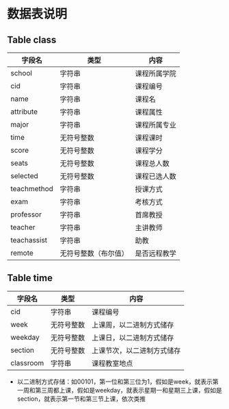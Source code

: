 # 数据表说明

## Table class

| 字段名      | 类型                 | 内容         |
| ----------- | -------------------- | ------------ |
| school      | 字符串               | 课程所属学院 |
| cid         | 字符串               | 课程编号     |
| name        | 字符串               | 课程名       |
| attribute   | 字符串               | 课程属性     |
| major       | 字符串               | 课程所属专业 |
| time        | 无符号整数           | 课程课时     |
| score       | 无符号整数           | 课程学分     |
| seats       | 无符号整数           | 课程总人数   |
| selected    | 无符号整数           | 课程已选人数 |
| teachmethod | 字符串               | 授课方式     |
| exam        | 字符串               | 考核方式     |
| professor   | 字符串               | 首席教授     |
| teacher     | 字符串               | 主讲教师     |
| teachassist | 字符串               | 助教         |
| remote      | 无符号整数（布尔值） | 是否远程教学 |



## Table time
| 字段名    | 类型       | 内容                       |
| --------- | ---------- | -------------------------- |
| cid       | 字符串     | 课程编号                   |
| week      | 无符号整数 | 上课周，以二进制方式储存   |
| weekday   | 无符号整数 | 上课日，以二进制方式储存   |
| section   | 无符号整数 | 上课节次，以二进制方式储存 |
| classroom | 字符串     | 课程教室地点               |

- 以二进制方式存储：如00101，第一位和第三位为1，假如是week，就表示第一周和第三周都上课，假如是weekday，就表示星期一和星期三上课，假如是section，就表示第一节和第三节上课，依次类推
